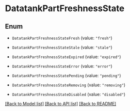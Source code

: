 # DatatankPartFreshnessState

## Enum


* `DatatankPartFreshnessStateFresh` (value: `"fresh"`)

* `DatatankPartFreshnessStateStale` (value: `"stale"`)

* `DatatankPartFreshnessStateExpired` (value: `"expired"`)

* `DatatankPartFreshnessStateError` (value: `"error"`)

* `DatatankPartFreshnessStatePending` (value: `"pending"`)

* `DatatankPartFreshnessStateRemoving` (value: `"removing"`)

* `DatatankPartFreshnessStateDisabled` (value: `"disabled"`)


[[Back to Model list]](../README.md#documentation-for-models) [[Back to API list]](../README.md#documentation-for-api-endpoints) [[Back to README]](../README.md)


